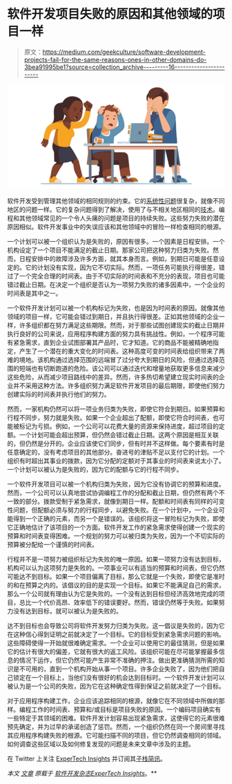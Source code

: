 # 软件开发项目失败的原因和其他领域的项目一样

> 原文：<https://medium.com/geekculture/software-development-projects-fail-for-the-same-reasons-ones-in-other-domains-do-3bea91995be1?source=collection_archive---------16----------------------->

![](img/f70875279e43354d596b8a1d8eef8a00.png)

软件开发受到管理其他领域的相同规则的约束。它的[系统性问题](/geekculture/systemic-problems-in-software-development-are-as-complex-as-they-are-everywhere-else-60cc56e8500f)很复杂，就像不同地区的问题一样。它的复杂问题得到了解决，使用了与不相关地区相同的[技术](/geekculture/an-organization-must-manage-complicated-difficulties-in-software-engineering-the-way-it-handles-f0db94ecf80f)。编程和其他领域常见的一个令人头痛的问题是项目的持续失败。这些努力失败的潜在原因相似。软件开发事业中的失误应该和其他领域中的冒险一样检查相同的根源。

一个计划可以被一个组织认为是失败的，原因有很多。一个因素是日程安排。一个机构设定了一个项目不能满足的截止日期。那家公司把这种努力归类为失败。然而，日程安排中的故障涉及许多方面，就其本身而言。例如，到期日可能是任意设定的。它的计划没有实现，因为它不切实际。然而，一项任务可能执行得很差，错过了一个完全合理的时间表。由于不切实际的时间表和不充分的表现，项目也可能错过截止日期。在决定一个组织是否认为一项努力失败的诸多因素中，一个企业的时间表是其中之一。

一个软件开发计划可以被一个机构标记为失败，也是因为时间表的原因。就像其他领域的项目一样，它可能会错过到期日，并且执行得很差。正如其他领域的企业一样，许多组织都在努力满足这些期限。然而，对于那些试图创建现实的截止日期并执行良好的公司来说，应用程序构建方面的努力具有挑战性。例如，一个程序可能有紧急需求，直到企业试图部署其产品时，它才知道。它的商品不能被精确地指定，产生了一个潜在的重大变化的时间表。这种高度可变的时间表给组织带来了两难的境地。该机构通过选择范围的远端冒了过分夸大到期日的风险，但通过选择范围的短端也有切断跑道的危险。该公司可以通过迭代和增量地获取更多信息来减少这些危险，从而减少项目路线中的差异。然而，许多热切希望建立现实时间表的企业并不采用这种方法。许多组织努力满足软件开发项目的最后期限，即使他们努力创建实际的时间表并执行他们的努力。

然而，一家机构仍然可以将一项业务归类为失败，即使它符合到期日。如果预算和行程不同步，努力就是失败。如果一个企业超出了配额，即使它符合时间表，也可能被标记为亏损。例如，一个公司可以花费大量的资源来保持进度，超过项目的定额。一个计划可能会超出预算，但仍然会错过截止日期。这两个原因是相互关联的，但仍然是分开的。企业应该使它们同步，但有时并不这样做。每个要素有时是任意确定的，没有考虑项目的其他部分。奋进号的津贴不足以支付它的计划。一个组织有时超出其事业的拨款，因为它分配的定额对于其事业的时间表来说太小了。一个计划可以被认为是失败的，因为它的配额与它的行程不同步。

一个软件开发项目可以被一个机构归类为失败，因为它没有协调它的预算和进度。然而，一个公司可以认真地尝试协调编程工作的分配和截止日期，但仍然有两个不一致的部分。拨款受制于紧急需求，就像到期日一样。配额和时间表有同样的可变性问题，但配额必须与努力的行程同步，以避免失败。在一个计划中，一个企业可能得到一个正确的元素，而另一个是错误的。该组织将这一冒险标记为失败，即使它正确地估计了该项目的一个方面。软件开发工作的紧急需求使得创建一个现实的预算和时间表变得困难。一个规划的努力可以被归类为失败，因为一个不切实际的预算被分配给一个谨慎的时间表。

行程并不是一项努力被组织标记为失败的唯一原因。如果一项努力没有达到目标，机构可以认为这项努力是失败的。一项事业可以有适当的预算和时间表，但它仍然可能达不到目标。如果一个项目偏离了目标，那么它就是一个失败，即使它是准时的和在预算之内的。该倡议的目的是实现一个目标。如果它不能满足自己的需求，那么一个公司就有理由认为它是失败的。一个没有达到目标但经济高效地完成的项目，总比一个代价高昂、效率低下的错误要好。然而，错误仍然等于失败。如果努力没有达到目标，就可以被认为是失败的。

达不到目标也会导致公司将软件开发努力归类为失败。这一倡议是失败的，因为它在这种信心得到证明之前就决定了一个目标。它的目标受到紧急需求问题的影响。这些障碍使得一开始就很难确定需求。一个企业可以使用它的最佳猜测，但是如果它的估计有很大的偏差，它就有很大的返工风险。该组织可能在尽可能掌握最多信息的情况下运作，但它仍然可能产生非常不准确的押注。做出更准确猜测所需的知识是不可用的，直到一个机构开始从事一个项目。许多企业失败了，因为他们把自己锁定在一个目标上，当他们没有很好的机会达到目标时。一个软件开发计划可以被认为是一个公司的失败，因为它在这种确定性得到保证之前就决定了一个目标。

对于应用程序构建工作，企业应该追踪相同的根源，就像它在不同领域中所做的那样。编程工作的时间表、预算和/或目标是项目失败的原因。一个编码项目确实有一些特定于其领域的困难。软件开发计划容易出现紧急需求，这使得它的元素很难预先确定，并为过早的承诺创造了惩罚。然而，一个组织仍然在同一个房间里寻找其应用程序构建失败的根源。它可能扫描不同的项目，但它仍然调查相同的领域。如何调查这些区域以及如何修复发现的问题是未来文章中涉及的主题。

在 Twitter 上关注 [ExperTech Insights](https://twitter.com/ExperTechInsght) 并订阅其[子栈简讯](https://expertechinsights.substack.com/)。

*本文* [*文章*](https://content.expertechinsights.com/software/posts/software-dev-project-failures/) *原载于* [*软件开发杂志*](https://content.expertechinsights.com/software/)*[*ExperTech Insights*](https://expertechinsights.com)*。**
